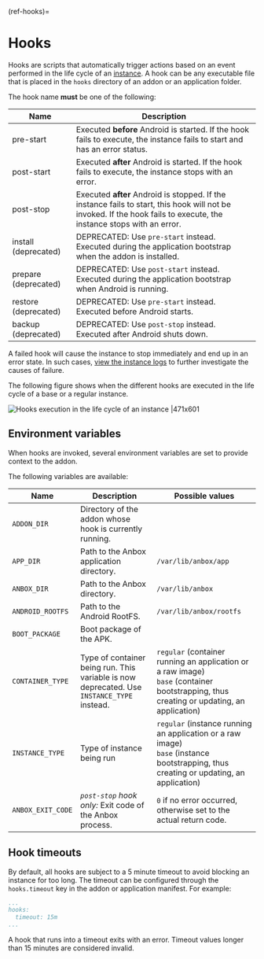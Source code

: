(ref-hooks)=
# Hooks

Hooks are scripts that automatically trigger actions based on an event performed in the life cycle of an [instance](https://discourse.ubuntu.com/t/26204#instance). A hook can be any executable file that is placed in the `hooks` directory of an addon or an application folder.

The hook name **must** be one of the following:

| Name                 | Description      |
|----------------------|---------------------|
| pre-start            | Executed **before** Android is started. If the hook fails to execute, the instance fails to start and has an error status.  |
| post-start           | Executed **after** Android is started. If the hook fails to execute, the instance stops with an error.              |
| post-stop            | Executed **after** Android is stopped. If the instance fails to start, this hook will not be invoked. If the hook fails to execute, the instance stops with an error.  |
| install (deprecated) | DEPRECATED: Use `pre-start` instead. Executed during the application bootstrap when the addon is installed.          |
| prepare (deprecated) | DEPRECATED: Use `post-start` instead. Executed during the application bootstrap when Android is running.             |
| restore (deprecated) | DEPRECATED: Use `pre-start` instead. Executed before Android starts.                                                 |
| backup (deprecated)  | DEPRECATED: Use `post-stop` instead. Executed after Android shuts down.                                              |

A failed hook will cause the instance to stop immediately and end up in an error state. In such cases, [view the instance logs](https://discourse.ubuntu.com/t/24329) to further investigate the causes of failure.

The following figure shows when the different hooks are executed in the life cycle of a base or a regular instance.

![Hooks execution in the life cycle of an instance |471x601](https://assets.ubuntu.com/v1/8441e690-addons-reference-hook-order.png)

## Environment variables

When hooks are invoked, several environment variables are set to provide context to the addon.

The following variables are available:

| Name             | Description         | Possible values         |
|------------------|----------------------|------------------------|
| `ADDON_DIR`      | Directory of the addon whose hook is currently running. |                         |
| `APP_DIR`        | Path to the Anbox application directory.                | `/var/lib/anbox/app`    |
| `ANBOX_DIR`      | Path to the Anbox directory.                            | `/var/lib/anbox`        |
| `ANDROID_ROOTFS` | Path to the Android RootFS.                             | `/var/lib/anbox/rootfs` |
| `BOOT_PACKAGE`   | Boot package of the APK.                                |                         |
| `CONTAINER_TYPE` | Type of container being run. This variable is now deprecated. Use `INSTANCE_TYPE` instead.                   | `regular` (container running an application or a raw image)<br/>`base` (container bootstrapping, thus creating or updating, an application)|
| `INSTANCE_TYPE`  | Type of instance being run      | `regular` (instance running an application or a raw image)<br/>`base` (instance bootstrapping, thus creating or updating, an application)|
| `ANBOX_EXIT_CODE`| *`post-stop` hook only:* Exit code of the Anbox process.| `0` if no error occurred, otherwise set to the actual return code.|

## Hook timeouts

By default, all hooks are subject to a 5 minute timeout to avoid blocking an instance for too long. The timeout can be configured through the `hooks.timeout` key in the addon or application manifest. For example:

```yaml
...
hooks:
  timeout: 15m
...
```

A hook that runs into a timeout exits with an error. Timeout values longer than 15 minutes are considered invalid.
